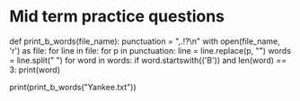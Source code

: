 # Mid term practice questions

def print_b_words(file_name):
    punctuation = ",.!?\n"
    with open(file_name, 'r') as file:
        for line in file:
            for p in punctuation:
                line = line.replace(p, "")
            words = line.split(" ")
            for word in words:
                if word.startswith(('B')) and len(word) == 3:
                    print(word)

print(print_b_words("Yankee.txt"))
